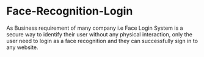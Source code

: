 # Face-Recognition-Login
As Business requirement of many company i.e Face Login System is a secure way to identify their user without any physical interaction, only the user need to login as a face recognition and they can successfully sign in to any website.
